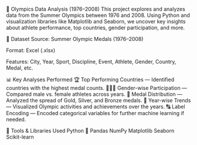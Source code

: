 🏅 Olympics Data Analysis (1976–2008)
This project explores and analyzes data from the Summer Olympics between 1976 and 2008. 
Using Python and visualization libraries like Matplotlib and Seaborn, 
we uncover key insights about athlete performance, top countries, gender participation, and more.

📂 Dataset
Source: Summer Olympic Medals (1976–2008)

Format: Excel (.xlsx)

Features: City, Year, Sport, Discipline, Event, Athlete, Gender, Country, Medal, etc.

📊 Key Analyses Performed
🏆 Top Performing Countries — Identified countries with the highest medal counts.
👨‍👩‍👧 Gender-wise Participation — Compared male vs. female athletes across years.
🥇 Medal Distribution — Analyzed the spread of Gold, Silver, and Bronze medals.
📅 Year-wise Trends — Visualized Olympic activities and achievements over the years.
🔠 Label Encoding — Encoded categorical variables for further machine learning if needed.

📌 Tools & Libraries Used
Python 🐍
Pandas
NumPy
Matplotlib
Seaborn
Scikit-learn
